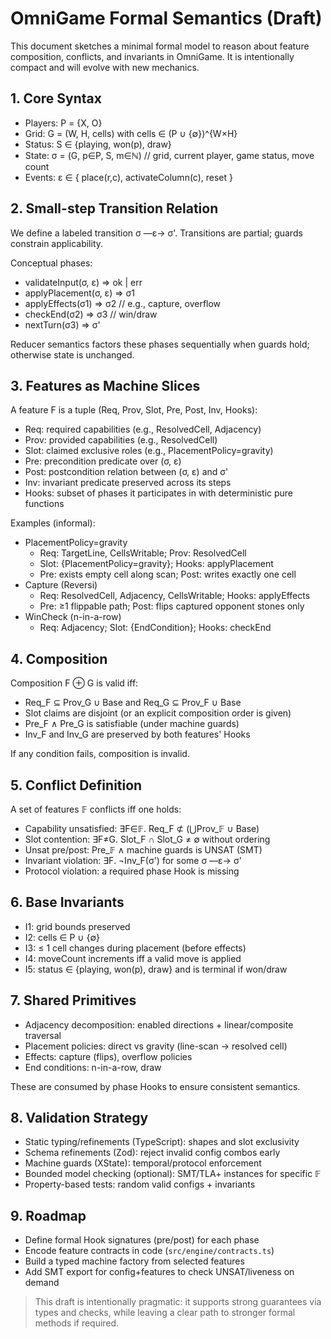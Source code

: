 # OmniGame Formal Semantics (Draft)

This document sketches a minimal formal model to reason about feature composition, conflicts, and invariants in OmniGame. It is intentionally compact and will evolve with new mechanics.

## 1. Core Syntax

- Players: P = {X, O}
- Grid: G = (W, H, cells) with cells ∈ (P ∪ {∅})^{W×H}
- Status: S ∈ {playing, won(p), draw}
- State: σ = (G, p∈P, S, m∈ℕ)  // grid, current player, game status, move count
- Events: ε ∈ { place(r,c), activateColumn(c), reset }

## 2. Small-step Transition Relation

We define a labeled transition σ —ε→ σ'. Transitions are partial; guards constrain applicability.

Conceptual phases:
- validateInput(σ, ε) ⇒ ok | err
- applyPlacement(σ, ε) ⇒ σ1
- applyEffects(σ1) ⇒ σ2  // e.g., capture, overflow
- checkEnd(σ2) ⇒ σ3      // win/draw
- nextTurn(σ3) ⇒ σ'

Reducer semantics factors these phases sequentially when guards hold; otherwise state is unchanged.

## 3. Features as Machine Slices

A feature F is a tuple (Req, Prov, Slot, Pre, Post, Inv, Hooks):
- Req: required capabilities (e.g., ResolvedCell, Adjacency)
- Prov: provided capabilities (e.g., ResolvedCell)
- Slot: claimed exclusive roles (e.g., PlacementPolicy=gravity)
- Pre: precondition predicate over (σ, ε)
- Post: postcondition relation between (σ, ε) and σ'
- Inv: invariant predicate preserved across its steps
- Hooks: subset of phases it participates in with deterministic pure functions

Examples (informal):
- PlacementPolicy=gravity
  - Req: TargetLine, CellsWritable; Prov: ResolvedCell
  - Slot: {PlacementPolicy=gravity}; Hooks: applyPlacement
  - Pre: exists empty cell along scan; Post: writes exactly one cell
- Capture (Reversi)
  - Req: ResolvedCell, Adjacency, CellsWritable; Hooks: applyEffects
  - Pre: ≥1 flippable path; Post: flips captured opponent stones only
- WinCheck (n-in-a-row)
  - Req: Adjacency; Slot: {EndCondition}; Hooks: checkEnd

## 4. Composition

Composition F ⊕ G is valid iff:
- Req_F ⊆ Prov_G ∪ Base and Req_G ⊆ Prov_F ∪ Base
- Slot claims are disjoint (or an explicit composition order is given)
- Pre_F ∧ Pre_G is satisfiable (under machine guards)
- Inv_F and Inv_G are preserved by both features' Hooks

If any condition fails, composition is invalid.

## 5. Conflict Definition

A set of features 𝔽 conflicts iff one holds:
- Capability unsatisfied: ∃F∈𝔽. Req_F ⊄ (⋃Prov_𝔽 ∪ Base)
- Slot contention: ∃F≠G. Slot_F ∩ Slot_G ≠ ∅ without ordering
- Unsat pre/post: Pre_𝔽 ∧ machine guards is UNSAT (SMT)
- Invariant violation: ∃F. ¬Inv_F(σ') for some σ —ε→ σ'
- Protocol violation: a required phase Hook is missing

## 6. Base Invariants

- I1: grid bounds preserved
- I2: cells ∈ P ∪ {∅}
- I3: ≤ 1 cell changes during placement (before effects)
- I4: moveCount increments iff a valid move is applied
- I5: status ∈ {playing, won(p), draw} and is terminal if won/draw

## 7. Shared Primitives

- Adjacency decomposition: enabled directions + linear/composite traversal
- Placement policies: direct vs gravity (line-scan → resolved cell)
- Effects: capture (flips), overflow policies
- End conditions: n-in-a-row, draw

These are consumed by phase Hooks to ensure consistent semantics.

## 8. Validation Strategy

- Static typing/refinements (TypeScript): shapes and slot exclusivity
- Schema refinements (Zod): reject invalid config combos early
- Machine guards (XState): temporal/protocol enforcement
- Bounded model checking (optional): SMT/TLA+ instances for specific 𝔽
- Property-based tests: random valid configs + invariants

## 9. Roadmap

- Define formal Hook signatures (pre/post) for each phase
- Encode feature contracts in code (`src/engine/contracts.ts`)
- Build a typed machine factory from selected features
- Add SMT export for config+features to check UNSAT/liveness on demand

> This draft is intentionally pragmatic: it supports strong guarantees via types and checks, while leaving a clear path to stronger formal methods if required.
